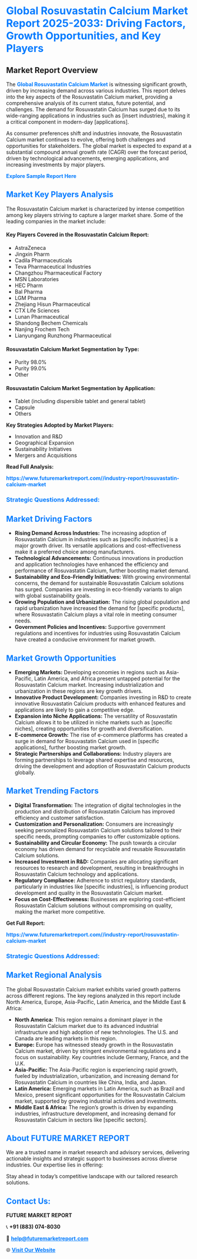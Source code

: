 <h1 style="color: #007BFF;">Global Rosuvastatin Calcium Market Report 2025-2033: Driving Factors, Growth Opportunities, and Key Players</h1>

<section id="overview">
<h2>Market Report Overview</h2>
<p>The <a href="https://www.futuremarketreport.com//industry-report/rosuvastatin-calcium-market" style="color: #007BFF; text-decoration: none;"><strong>Global Rosuvastatin Calcium Market</strong></a> is witnessing significant growth, driven by increasing demand across various industries. This report delves into the key aspects of the Rosuvastatin Calcium market, providing a comprehensive analysis of its current status, future potential, and challenges. The demand for Rosuvastatin Calcium has surged due to its wide-ranging applications in industries such as [insert industries], making it a critical component in modern-day [applications].</p>
<p>As consumer preferences shift and industries innovate, the Rosuvastatin Calcium market continues to evolve, offering both challenges and opportunities for stakeholders. The global market is expected to expand at a substantial compound annual growth rate (CAGR) over the forecast period, driven by technological advancements, emerging applications, and increasing investments by major players.</p>
</section>

<section id="overview">
<p><a href="https://www.futuremarketreport.com//request-sample/reportId=80077" style="color: #007BFF; text-decoration: none;"><strong>Explore Sample Report Here</strong></a></p>
</section>

<section id="key-players">
<h2 style="color: #007BFF;">Market Key Players Analysis</h2>
<p>The Rosuvastatin Calcium market is characterized by intense competition among key players striving to capture a larger market share. Some of the leading companies in the market include:</p>
<h4>Key Players Covered in the Rosuvastatin Calcium Report:</h4>
<ul><li>AstraZeneca</li><li>Jingxin Pharm</li><li>Cadila Pharmaceuticals</li><li>Teva Pharmaceutical Industries</li><li>Changzhou Pharmaceutical Factory</li><li>MSN Laboratories</li><li>HEC Pharm</li><li>Bal Pharma</li><li>LGM Pharma</li><li>Zhejiang Hisun Pharmaceutical</li><li>CTX Life Sciences</li><li>Lunan Pharmaceutical</li><li>Shandong Bechem Chemicals</li><li>Nanjing Frochem Tech</li><li>Lianyungang Runzhong Pharmaceutical</li></ul>
<h4>Rosuvastatin Calcium Market Segmentation by Type:</h4>
<ul><li>Purity 98.0%</li><li>Purity 99.0%</li><li>Other</li></ul>

<h4>Rosuvastatin Calcium Market Segmentation by Application:</h4>
<ul><li>Tablet (including dispersible tablet and general tablet)</li><li>Capsule</li><li>Others</li></ul>
<p><strong>Key Strategies Adopted by Market Players:</strong></p>
<ul>
<li>Innovation and R&D</li>
<li>Geographical Expansion</li>
<li>Sustainability Initiatives</li>
<li>Mergers and Acquisitions</li>
</ul>
</section>

<section>
<p><strong>Read Full Analysis: </strong></p><a href="https://www.futuremarketreport.com//industry-report/rosuvastatin-calcium-market" style="color: #007BFF; text-decoration: none;"><strong>https://www.futuremarketreport.com//industry-report/rosuvastatin-calcium-market</strong></a>
<h3 style="color: #007BFF;">Strategic Questions Addressed:</h3>
</section>

<section id="driving-factors">
<h2 style="color: #007BFF;">Market Driving Factors</h2>
<ul>
<li><strong>Rising Demand Across Industries:</strong> The increasing adoption of Rosuvastatin Calcium in industries such as [specific industries] is a major growth driver. Its versatile applications and cost-effectiveness make it a preferred choice among manufacturers.</li>
<li><strong>Technological Advancements:</strong> Continuous innovations in production and application technologies have enhanced the efficiency and performance of Rosuvastatin Calcium, further boosting market demand.</li>
<li><strong>Sustainability and Eco-Friendly Initiatives:</strong> With growing environmental concerns, the demand for sustainable Rosuvastatin Calcium solutions has surged. Companies are investing in eco-friendly variants to align with global sustainability goals.</li>
<li><strong>Growing Population and Urbanization:</strong> The rising global population and rapid urbanization have increased the demand for [specific products], where Rosuvastatin Calcium plays a vital role in meeting consumer needs.</li>
<li><strong>Government Policies and Incentives:</strong> Supportive government regulations and incentives for industries using Rosuvastatin Calcium have created a conducive environment for market growth.</li>
</ul>
</section>

<section id="growth-opportunities">
<h2 style="color: #007BFF;">Market Growth Opportunities</h2>
<ul>
<li><strong>Emerging Markets:</strong> Developing economies in regions such as Asia-Pacific, Latin America, and Africa present untapped potential for the Rosuvastatin Calcium market. Increasing industrialization and urbanization in these regions are key growth drivers.</li>
<li><strong>Innovative Product Development:</strong> Companies investing in R&D to create innovative Rosuvastatin Calcium products with enhanced features and applications are likely to gain a competitive edge.</li>
<li><strong>Expansion into Niche Applications:</strong> The versatility of Rosuvastatin Calcium allows it to be utilized in niche markets such as [specific niches], creating opportunities for growth and diversification.</li>
<li><strong>E-commerce Growth:</strong> The rise of e-commerce platforms has created a surge in demand for Rosuvastatin Calcium used in [specific applications], further boosting market growth.</li>
<li><strong>Strategic Partnerships and Collaborations:</strong> Industry players are forming partnerships to leverage shared expertise and resources, driving the development and adoption of Rosuvastatin Calcium products globally.</li>
</ul>
</section>

<section id="trending-factors">
<h2 style="color: #007BFF;">Market Trending Factors</h2>
<ul>
<li><strong>Digital Transformation:</strong> The integration of digital technologies in the production and distribution of Rosuvastatin Calcium has improved efficiency and customer satisfaction.</li>
<li><strong>Customization and Personalization:</strong> Consumers are increasingly seeking personalized Rosuvastatin Calcium solutions tailored to their specific needs, prompting companies to offer customizable options.</li>
<li><strong>Sustainability and Circular Economy:</strong> The push towards a circular economy has driven demand for recyclable and reusable Rosuvastatin Calcium solutions.</li>
<li><strong>Increased Investment in R&D:</strong> Companies are allocating significant resources to research and development, resulting in breakthroughs in Rosuvastatin Calcium technology and applications.</li>
<li><strong>Regulatory Compliance:</strong> Adherence to strict regulatory standards, particularly in industries like [specific industries], is influencing product development and quality in the Rosuvastatin Calcium market.</li>
<li><strong>Focus on Cost-Effectiveness:</strong> Businesses are exploring cost-efficient Rosuvastatin Calcium solutions without compromising on quality, making the market more competitive.</li>
</ul>
</section>

<section>
<p><strong>Get Full Report: </strong></p><a href="https://www.futuremarketreport.com//industry-report/rosuvastatin-calcium-market" style="color: #007BFF; text-decoration: none;"><strong>https://www.futuremarketreport.com//industry-report/rosuvastatin-calcium-market</strong></a>
<h3 style="color: #007BFF;">Strategic Questions Addressed:</h3>
</section>


<section id="regional-analysis">
<h2 style="color: #007BFF;">Market Regional Analysis</h2>
<p>The global Rosuvastatin Calcium market exhibits varied growth patterns across different regions. The key regions analyzed in this report include North America, Europe, Asia-Pacific, Latin America, and the Middle East & Africa:</p>
<ul>
<li><strong>North America:</strong> This region remains a dominant player in the Rosuvastatin Calcium market due to its advanced industrial infrastructure and high adoption of new technologies. The U.S. and Canada are leading markets in this region.</li>
<li><strong>Europe:</strong> Europe has witnessed steady growth in the Rosuvastatin Calcium market, driven by stringent environmental regulations and a focus on sustainability. Key countries include Germany, France, and the U.K.</li>
<li><strong>Asia-Pacific:</strong> The Asia-Pacific region is experiencing rapid growth, fueled by industrialization, urbanization, and increasing demand for Rosuvastatin Calcium in countries like China, India, and Japan.</li>
<li><strong>Latin America:</strong> Emerging markets in Latin America, such as Brazil and Mexico, present significant opportunities for the Rosuvastatin Calcium market, supported by growing industrial activities and investments.</li>
<li><strong>Middle East & Africa:</strong> The region’s growth is driven by expanding industries, infrastructure development, and increasing demand for Rosuvastatin Calcium in sectors like [specific sectors].</li>
</ul>
</section>

<footer>
<h2 style="color: #007BFF;">About FUTURE MARKET REPORT</h2>
<p>We are a trusted name in market research and advisory services, delivering actionable insights and strategic support to businesses across diverse industries. Our expertise lies in offering:</p>

<p>Stay ahead in today’s competitive landscape with our tailored research solutions.</p>

<h2 style="color: #007BFF;">Contact Us:</h2>
<p><strong>FUTURE MARKET REPORT</strong></p>
<p>📞 <strong>+91 (883) 074-8030</strong></p>
<p>📧 <strong><a href="mailto:help@futuremarketreport.com" style="color: #007BFF;">help@futuremarketreport.com</a></strong></p>
<p>🌐 <strong><a href="https://www.futuremarketreport.com/" style="color: #007BFF;">Visit Our Website</a></strong></p>
</footer>